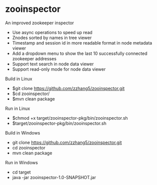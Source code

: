 zooinspector
============

An improved zookeeper inspector

- Use async operations to speed up read
- Znodes sorted by names in tree viewer
- Timestamp and session id in more readable format in node metadata viewer
- Add a dropdown menu to show the last 10 successfully connected zookeeper addresses
- Support text search in node data viewer
- Support read-only mode for node data viewer

Build in Linux
- $git clone https://github.com/zzhang5/zooinspector.git
- $cd zooinspector/
- $mvn clean package

Run in Linux

- $chmod +x target/zooinspector-pkg/bin/zooinspector.sh
- $target/zooinspector-pkg/bin/zooinspector.sh

Build in Windows
- git clone https://github.com/zzhang5/zooinspector.git
- cd zooinspector
- mvn clean package

Run in Windows

- cd target
- java -jar zooinspector-1.0-SNAPSHOT.jar

